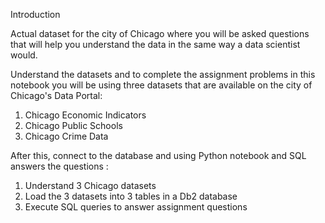 Introduction

  Actual dataset for the city of Chicago where you will be asked questions that will help you understand the data in the same way a data scientist would.

  Understand the datasets and to complete the assignment problems in this notebook you will be using three datasets that are available on the city of Chicago's Data Portal:

 1.  Chicago Economic Indicators
 2.  Chicago Public Schools
 3.  Chicago Crime Data 
 
   After this, connect to the database and using Python notebook and SQL answers the questions :
1.  Understand 3 Chicago datasets
2.  Load the 3 datasets into 3 tables in a Db2 database
3.  Execute SQL queries to answer assignment questions
